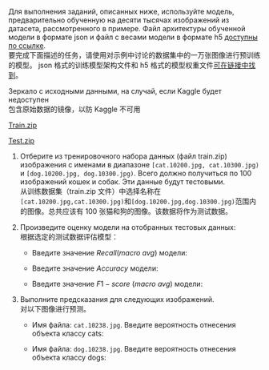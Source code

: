 

Для выполнения заданий, описанных ниже, используйте модель, предварительно обученную на десяти тысячах изображений из датасета, рассмотренного в примере. Файл архитектуры обученной модели в формате json и файл с весами модели в формате h5 [доступны по ссылке](https://courses.openedu.ru/assets/courseware/v1/99da282cb4e4e2968641f9fd85cca83d/asset-v1:ITMOUniversity+COMPVIS+spring_2024_ITMO_bac+type@asset+block/Model_10k_images_cats_dogs_trained.zip).  
要完成下面描述的任务，请使用对示例中讨论的数据集中的一万张图像进行预训练的模型。 json 格式的训练模型架构文件和 h5 格式的模型权重文件[可在链接中找到](https://courses.openedu.ru/assets/courseware/v1/99da282cb4e4e2968641f9fd85cca83d/asset-v1:ITMOUniversity+COMPVIS+spring_2024_ITMO_bac+type@asset+block/Model_10k_images_cats_dogs_trained.zip)。

Зеркало с исходными данными, на случай, если Kaggle будет недоступен  
包含原始数据的镜像，以防 Kaggle 不可用

[Train.zip](https://disk.yandex.ru/d/SwOfruA71A1Kag)

[Test.zip](https://disk.yandex.ru/d/k3c39rdP732KqQ)

1. Отберите из тренировочного набора данных (файл train.zip) изображения с именами в диапазоне `[cat.10200.jpg, cat.10300.jpg)` и `[dog.10200.jpg, dog.10300.jpg)`. Всего должно получиться по 100 изображений кошек и собак. Эти данные будут тестовыми.  
   从训练数据集（train.zip 文件）中选择名称在`[cat.10200.jpg,cat.10300.jpg)`和`[dog.10200.jpg,dog.10300.jpg)`范围内的图像。总共应该有 100 张猫和狗的图像。该数据将作为测试数据。

2. Произведите оценку модели на отобранных тестовых данных:  
   根据选定的测试数据评估模型：

   - Введите значение $Recall (macro\ avg)$ модели:  

   - Введите значение $Accuracy$ модели:

   - Введите значение $F1-score\ (macro\ avg)$ модели:

3. Выполните предсказания для следующих изображений.  
   对以下图像进行预测。

   - Имя файла: `cat.10238.jpg`. Введите вероятность отнесения объекта классу cats:

   - Имя файла: `dog.10238.jpg`. Введите вероятность отнесения объекта классу dogs: